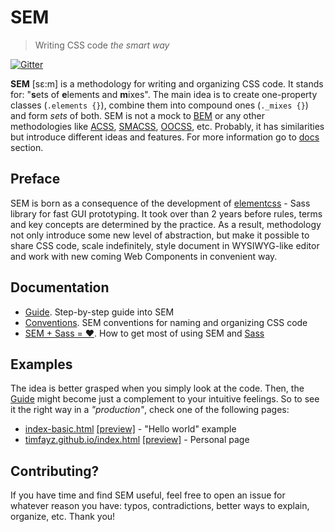 # SEM

> Writing CSS code *the smart way*

[![Gitter](https://badges.gitter.im/Join%20Chat.svg)](https://gitter.im/timfayz/elementcss?utm_source=badge&utm_medium=badge&utm_campaign=pr-badge)

**SEM** [sɛ:m] is a methodology for writing and organizing CSS code. It stands for: "**s**ets of **e**lements and **m**ixes". The main idea is to create one-property classes (`.elements {}`), combine them into compound ones (`._mixes {}`) and form *sets* of both. SEM is not a mock to [BEM](https://tech.yandex.com/bem/) or any other methodologies like [ACSS](https://acss.io/), [SMACSS](https://smacss.com/), [OOCSS](https://www.smashingmagazine.com/2011/12/an-introduction-to-object-oriented-css-oocss/), etc. Probably, it has similarities but introduce different ideas and features. For more information go to [docs](#documentation) section.

## Preface
SEM is born as a consequence of the development of [elementcss](https://github.com/timfayz/elementcss) - Sass library for fast GUI prototyping. It took over than 2 years before rules, terms and key concepts are determined by the practice. As a result, methodology not only introduce some new level of abstraction, but make it possible to share CSS code, scale indefinitely, style document in WYSIWYG-like editor and work with new coming Web Components in convenient way.

## Documentation
- [Guide](docs/guide.md). Step-by-step guide into SEM
- [Conventions](docs/conventions.md). SEM conventions for naming and organizing CSS code 
- [SEM + Sass = ❤](docs/sem_and_sass.md). How to get most of using SEM and [Sass](https://sass-lang.com/)

## Examples
The idea is better grasped when you simply look at the code. Then, the [Guide](docs/guide.md) might become just a complement to your intuitive feelings. So to see it the right way in a *"production"*, check one of the following pages:

- [index-basic.html](examples/index-basic.html) [[preview]](http://htmlpreview.github.com/?https://github.com/timfayz/SEM/blob/master/examples/index-basic.html) - "Hello world" example
- [timfayz.github.io/index.html](https://github.com/timfayz/timfayz.github.io/blob/master/index.html) [[preview]](https://timfayz.github.io) - Personal page



## Contributing?
If you have time and find SEM useful, feel free to open an issue for whatever reason you have: typos, contradictions, better ways to explain, organize, etc. Thank you!
